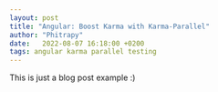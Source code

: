 ```yaml
---
layout: post
title: "Angular: Boost Karma with Karma-Parallel"
author: "Phitrapy"
date:   2022-08-07 16:18:00 +0200
tags: angular karma parallel testing
---
```


This is just a blog post example :)
